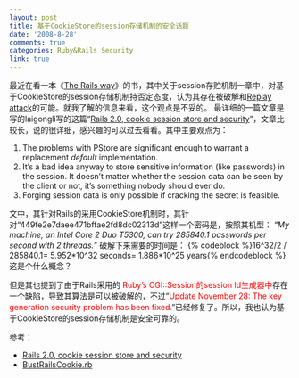 ```yaml
---
layout: post
title: 基于CookieStore的session存储机制的安全话题
date: '2008-8-28'
comments: true
categories: Ruby&Rails Security
link: true
---
```

最近在看一本《<a href="http://iceskysl.1sters.com/?action=show&amp;id=359">The Rails way</a>》的书，其中关于session存贮机制一章中，对基于CookieStore的session存储机制持否定态度，认为其存在被破解和<a href="http://en.wikipedia.org/wiki/Replay_attack">Replay attack</a>的可能。就我了解的信息来看，这个观点是不妥的。
最详细的一篇文章是写的laigongli写的这篇“<a href="http://izumi.plan99.net/blog/index.php/2007/11/25/rails-20-cookie-session-store-and-security/#comments">Rails 2.0, cookie session store and security</a>”，文章比较长，说的很详细，感兴趣的可以过去看看。其中主要观点为：
<ol>
	<li>The problems with PStore are significant enough to warrant a replacement <em>default</em> implementation.</li>
	<li>It’s a bad idea anyway to store sensitive information (like passwords) in the session. It doesn’t matter whether the session data can be seen by the client or not, it’s something nobody should ever do.</li>
	<li>Forging session data is only possible if cracking the secret is feasible.</li>
</ol>
文中，其针对Rails的采用CookieStore机制时，其针对“449fe2e7daee471bffae2fd8dc02313d”这样一个密码是，按照其机型：
“<em>My machine, an Intel Core 2 Duo T5300, can try 285840.1 passwords per second with 2 threads.</em>”
破解下来需要的时间是：
{% codeblock %}16^32/2 / 285840.1= 5.952*10^32 seconds= 1.886*10^25 years{% endcodeblock %}
这是个什么概念？

但是其也提到了由于Rails采用的<span style="color: red;"> Ruby’s CGI::Session的session Id生成器中</span>存在一个缺陷，导致其算法是可以被破解的，不过“<span style="color: #ff0000;">Update November 28: The key generation security problem has been fixed.</span>”已经修复了。所以，我也认为基于CookieStore的session存储机制是安全可靠的。

参考：
<ul>
	<li><a href="http://izumi.plan99.net/blog/index.php/2007/11/25/rails-20-cookie-session-store-and-security/#comments">Rails 2.0, cookie session store and security</a></li>
	<li><a href="http://blog.phishme.com/wp-content/uploads/BustRailsCookie.rb">BustRailsCookie.rb </a></li>
</ul>
